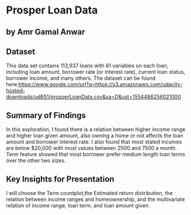 # Prosper Loan Data
## by Amr Gamal Anwar


## Dataset

This data set contains 113,937 loans with 81 variables on each loan, including loan amount, borrower rate (or interest rate), current loan status, borrower income, and many others. The dataset can be found here:https://www.google.com/url?q=https://s3.amazonaws.com/udacity-hosted-downloads/ud651/prosperLoanData.csv&sa=D&ust=1554486256021000


## Summary of Findings

In this exploration, I found there is a relation between higher income range and higher loan given amount, also owning a home or not affects the loan amount and borrower interest rate. I also found that most stated incomes are below $20,000 with most values between 2500 and 7500 a month. Term feature showed that most borrower prefer medium length loan terms over the other two sizes.

## Key Insights for Presentation

I will choose the Term countplot,the Estimated return distribution, the relation between income ranges and homeownership, and the multivariate relation of income range, loan term, and loan amount given.